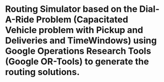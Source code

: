 # Routing Simulator based on the Dial-A-Ride Problem (Capacitated Vehicle problem with Pickup and Deliveries and TimeWindows) using Google Operations Research Tools (Google OR-Tools)  to generate the routing solutions.
